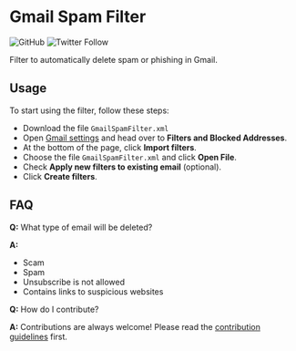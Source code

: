 # Gmail Spam Filter

![GitHub](https://img.shields.io/github/license/BarhamBasha/GmailSpamFilter)
![Twitter Follow](https://img.shields.io/twitter/follow/BarhamBasha?style=social)

Filter to automatically delete spam or phishing in Gmail.

## Usage

To start using the filter, follow these steps:
- Download the file `GmailSpamFilter.xml`
- Open [Gmail settings](https://mail.google.com/#settings/filters) and head over to **Filters and Blocked Addresses**.
- At the bottom of the page, click **Import filters**.
- Choose the file `GmailSpamFilter.xml` and click **Open File**.
- Check **Apply new filters to existing email** (optional).
- Click **Create filters**.

## FAQ

**Q:** What type of email will be deleted?

**A:** 
- Scam
- Spam
- Unsubscribe is not allowed
- Contains links to suspicious websites

**Q:** How do I contribute?

**A:** Contributions are always welcome! Please read the [contribution guidelines](https://github.com/BarhamBasha/GmailSpamFilter/blob/main/contributing.md) first.

